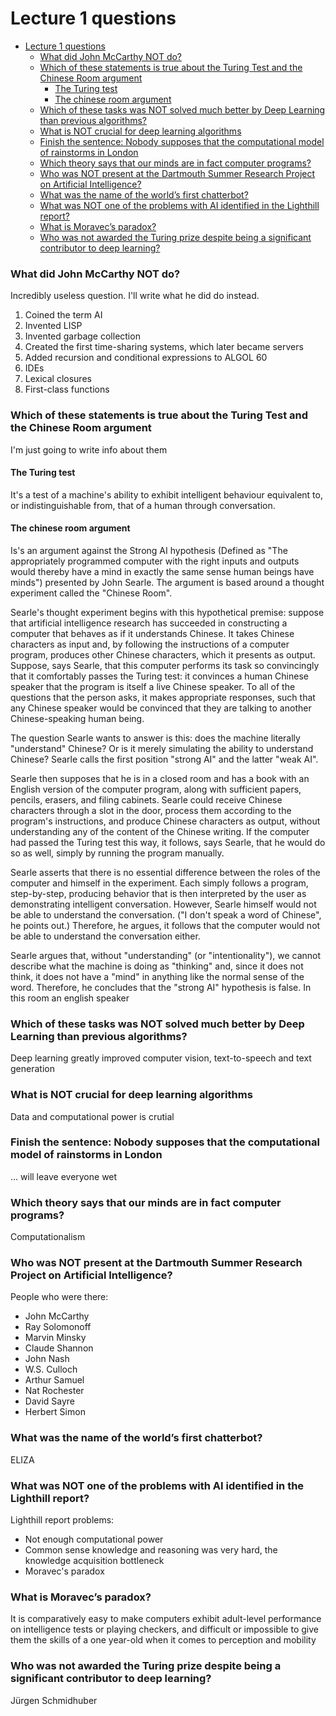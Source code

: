 # Lecture 1 questions

- [Lecture 1 questions](#lecture-1-questions)
    - [What did John McCarthy NOT do?](#what-did-john-mccarthy-not-do)
    - [Which of these statements is true about the Turing Test and the Chinese Room argument](#which-of-these-statements-is-true-about-the-turing-test-and-the-chinese-room-argument)
      - [The Turing test](#the-turing-test)
      - [The chinese room argument](#the-chinese-room-argument)
    - [Which of these tasks was NOT solved much better by Deep Learning than previous algorithms?](#which-of-these-tasks-was-not-solved-much-better-by-deep-learning-than-previous-algorithms)
    - [What is NOT crucial for deep learning algorithms](#what-is-not-crucial-for-deep-learning-algorithms)
    - [Finish the sentence: Nobody supposes that the computational model of rainstorms in London](#finish-the-sentence-nobody-supposes-that-the-computational-model-of-rainstorms-in-london)
    - [Which theory says that our minds are in fact computer programs?](#which-theory-says-that-our-minds-are-in-fact-computer-programs)
    - [Who was NOT present at the Dartmouth Summer Research Project on Artificial Intelligence?](#who-was-not-present-at-the-dartmouth-summer-research-project-on-artificial-intelligence)
    - [What was the name of the world’s first chatterbot?](#what-was-the-name-of-the-worlds-first-chatterbot)
    - [What was NOT one of the problems with AI identified in the Lighthill report?](#what-was-not-one-of-the-problems-with-ai-identified-in-the-lighthill-report)
    - [What is Moravec’s paradox?](#what-is-moravecs-paradox)
    - [Who was not awarded the Turing prize despite being a significant contributor to deep learning?](#who-was-not-awarded-the-turing-prize-despite-being-a-significant-contributor-to-deep-learning)


### What did John McCarthy NOT do?

Incredibly useless question. I'll write what he did do instead.
1. Coined the term AI
2. Invented LISP
3. Invented garbage collection
4. Created the first time-sharing systems, which later became servers
5. Added recursion and conditional expressions to ALGOL 60
6. IDEs
7. Lexical closures
8. First-class functions

### Which of these statements is true about the Turing Test and the Chinese Room argument

I'm just going to write info about them

#### The Turing test 
It's a test of a machine's ability to exhibit intelligent behaviour equivalent to, or indistinguishable from, that of a human through conversation.
#### The chinese room argument 
Is's an argument against the Strong AI hypothesis (Defined as "The appropriately programmed computer with the right inputs and outputs would thereby have a mind in exactly the same sense human beings have minds") presented by John Searle. The argument is based around a thought experiment called the "Chinese Room". 

Searle's thought experiment begins with this hypothetical premise: suppose that artificial intelligence research has succeeded in constructing a computer that behaves as if it understands Chinese. It takes Chinese characters as input and, by following the instructions of a computer program, produces other Chinese characters, which it presents as output. Suppose, says Searle, that this computer performs its task so convincingly that it comfortably passes the Turing test: it convinces a human Chinese speaker that the program is itself a live Chinese speaker. To all of the questions that the person asks, it makes appropriate responses, such that any Chinese speaker would be convinced that they are talking to another Chinese-speaking human being.

The question Searle wants to answer is this: does the machine literally "understand" Chinese? Or is it merely simulating the ability to understand Chinese? Searle calls the first position "strong AI" and the latter "weak AI".

Searle then supposes that he is in a closed room and has a book with an English version of the computer program, along with sufficient papers, pencils, erasers, and filing cabinets. Searle could receive Chinese characters through a slot in the door, process them according to the program's instructions, and produce Chinese characters as output, without understanding any of the content of the Chinese writing. If the computer had passed the Turing test this way, it follows, says Searle, that he would do so as well, simply by running the program manually.

Searle asserts that there is no essential difference between the roles of the computer and himself in the experiment. Each simply follows a program, step-by-step, producing behavior that is then interpreted by the user as demonstrating intelligent conversation. However, Searle himself would not be able to understand the conversation. ("I don't speak a word of Chinese", he points out.) Therefore, he argues, it follows that the computer would not be able to understand the conversation either.

Searle argues that, without "understanding" (or "intentionality"), we cannot describe what the machine is doing as "thinking" and, since it does not think, it does not have a "mind" in anything like the normal sense of the word. Therefore, he concludes that the "strong AI" hypothesis is false. In this room an english speaker 

### Which of these tasks was NOT solved much better by Deep Learning than previous algorithms?

Deep learning greatly improved computer vision, text-to-speech and text generation

### What is NOT crucial for deep learning algorithms

Data and computational power is crutial

### Finish the sentence: Nobody supposes that the computational model of rainstorms in London

... will leave everyone wet

### Which theory says that our minds are in fact computer programs?

Computationalism

### Who was NOT present at the Dartmouth Summer Research Project on Artificial Intelligence?

People who were there:
- John McCarthy
- Ray Solomonoff
- Marvin Minsky
- Claude Shannon
- John Nash
- W.S. Culloch
- Arthur Samuel
- Nat Rochester
- David Sayre
- Herbert Simon

### What was the name of the world’s first chatterbot?

ELIZA

### What was NOT one of the problems with AI identified in the Lighthill report?

Lighthill report problems:
- Not enough computational power
- Common sense knowledge and reasoning was very hard, the knowledge acquisition bottleneck
- Moravec's paradox

### What is Moravec’s paradox?

It is comparatively easy to make computers exhibit adult-level performance on intelligence tests or playing checkers, and difficult or impossible to give them the skills of a one year-old when it comes to perception and mobility

### Who was not awarded the Turing prize despite being a significant contributor to deep learning?

Jürgen Schmidhuber

